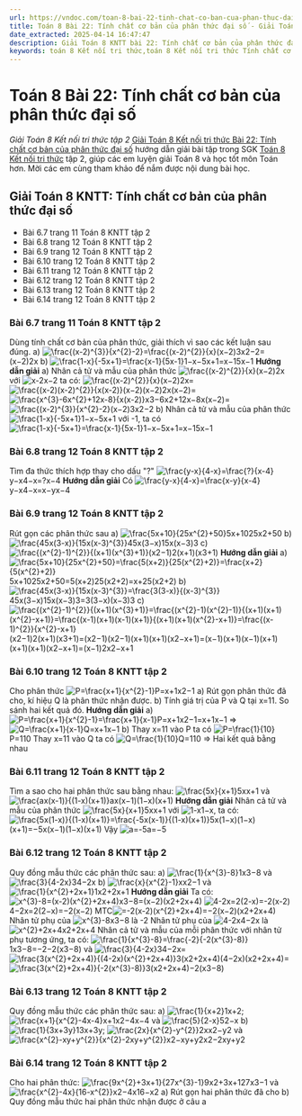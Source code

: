 ```yaml
---
url: https://vndoc.com/toan-8-bai-22-tinh-chat-co-ban-cua-phan-thuc-dai-so-313917
title: Toán 8 Bài 22: Tính chất cơ bản của phân thức đại số - Giải Toán 8 Kết nối tri thức tập 2 - VnDoc.com
date_extracted: 2025-04-14 16:47:47
description: Giải Toán 8 KNTT bài 22: Tính chất cơ bản của phân thức đại số được VnDoc biên soạn lời giải nhằm giúp các em nắm được nội dung được học trong bài, luyện giải Toán 8 hiệu quả.
keywords: toán 8 Kết nối tri thức,toán 8 Kết nối tri thức Tính chất cơ bản của phân thức đại số,toán lớp 8 Kết nối tri thức,giải toán 8 Kết nối tri thức,giải sgk toán 8 Kết nối tri thức,sgk toán 8 Kết nối tri thức,toán 8 Tính chất cơ bản của phân thức đại số,giải toán 8 ctst,giải toán 8 Tính chất cơ bản của phân thức đại số,giải toán 8 kntt,toán 8 kntt,giải toán 8 kntt bài 22
---
```


# Toán 8 Bài 22: Tính chất cơ bản của phân thức đại số
 _Giải Toán 8 Kết nối tri thức tập 2_
[Giải Toán 8 Kết nối tri thức Bài 22: Tính chất cơ bản của phân thức đại số](<https://vndoc.com/toan-8-bai-22-tinh-chat-co-ban-cua-phan-thuc-dai-so-313917>) hướng dẫn giải bài tập trong SGK [Toán 8 Kết nối tri thức](<https://vndoc.com/toan-8-ket-noi-tri-thuc>) tập 2, giúp các em luyện giải Toán 8 và học tốt môn Toán hơn. Mời các em cùng tham khảo để nắm được nội dung bài học.
## Giải Toán 8 KNTT: Tính chất cơ bản của phân thức đại số
  * Bài 6.7 trang 11 Toán 8 KNTT tập 2
  * Bài 6.8 trang 12 Toán 8 KNTT tập 2
  * Bài 6.9 trang 12 Toán 8 KNTT tập 2
  * Bài 6.10 trang 12 Toán 8 KNTT tập 2
  * Bài 6.11 trang 12 Toán 8 KNTT tập 2
  * Bài 6.12 trang 12 Toán 8 KNTT tập 2
  * Bài 6.13 trang 12 Toán 8 KNTT tập 2
  * Bài 6.14 trang 12 Toán 8 KNTT tập 2

### Bài 6.7 trang 11 Toán 8 KNTT tập 2
Dùng tính chất cơ bản của phân thức, giải thích vì sao các kết luận sau đúng.
a\) ![\\frac{\(x-2\)^{3}}{x^{2}-2}=\\frac{\(x-2\)^{2}}{x}](https://i.vdoc.vn/data/image/blank.png)\(x−2\)3x2−2=\(x−2\)2x
b\) ![\\frac{1-x}{-5x+1}=\\frac{x-1}{5x-1}](https://i.vdoc.vn/data/image/blank.png)1−x−5x+1=x−15x−1
**Hướng dẫn giải**
a\) Nhân cả tử và mẫu của phân thức ![\\frac{\(x-2\)^{2}}{x}](https://i.vdoc.vn/data/image/blank.png)\(x−2\)2x với ![x-2](https://i.vdoc.vn/data/image/blank.png)x−2 ta có:
![\\frac{\(x-2\)^{2}}{x}](https://i.vdoc.vn/data/image/blank.png)\(x−2\)2x= ![\\frac{\(x-2\)\(x-2\)^{2}}{x\(x-2\)}](https://i.vdoc.vn/data/image/blank.png)\(x−2\)\(x−2\)2x\(x−2\)= ![\\frac{x^{3}-6x^{2}+12x-8}{x\(x-2\)}](https://i.vdoc.vn/data/image/blank.png)x3−6x2+12x−8x\(x−2\)=![\\frac{\(x-2\)^{3}}{x^{2}-2}](https://i.vdoc.vn/data/image/blank.png)\(x−2\)3x2−2
b\) Nhân cả tử và mẫu của phân thức ![\\frac{1-x}{-5x+1}](https://i.vdoc.vn/data/image/blank.png)1−x−5x+1 với -1, ta có ![\\frac{1-x}{-5x+1}=\\frac{x-1}{5x-1}](https://i.vdoc.vn/data/image/blank.png)1−x−5x+1=x−15x−1
### Bài 6.8 trang 12 Toán 8 KNTT tập 2
Tìm đa thức thích hợp thay cho dấu "?"
![\\frac{y-x}{4-x}=\\frac{?}{x-4}](https://i.vdoc.vn/data/image/blank.png)y−x4−x=?x−4
**Hướng dẫn giải**
Có ![\\frac{y-x}{4-x}=\\frac{x-y}{x-4}](https://i.vdoc.vn/data/image/blank.png)y−x4−x=x−yx−4
### Bài 6.9 trang 12 Toán 8 KNTT tập 2
Rút gọn các phân thức sau
a\) ![\\frac{5x+10}{25x^{2}+50}](https://i.vdoc.vn/data/image/blank.png)5x+1025x2+50
b\) ![\\frac{45x\(3-x\)}{15x\(x-3\)^{3}}](https://i.vdoc.vn/data/image/blank.png)45x\(3−x\)15x\(x−3\)3
c\) ![\\frac{\(x^{2}-1\)^{2}}{\(x+1\)\(x^{3}+1\)}](https://i.vdoc.vn/data/image/blank.png)\(x2−1\)2\(x+1\)\(x3+1\)
**Hướng dẫn giải**
a\) ![\\frac{5x+10}{25x^{2}+50}=\\frac{5\(x+2\)}{25\(x^{2}+2\)}=\\frac{x+2}{5\(x^{2}+2\)}](https://i.vdoc.vn/data/image/blank.png)5x+1025x2+50=5\(x+2\)25\(x2+2\)=x+25\(x2+2\)
b\) ![\\frac{45x\(3-x\)}{15x\(x-3\)^{3}}=\\frac{3\(3-x\)}{\(x-3\)^{3}}](https://i.vdoc.vn/data/image/blank.png)45x\(3−x\)15x\(x−3\)3=3\(3−x\)\(x−3\)3
c\) ![\\frac{\(x^{2}-1\)^{2}}{\(x+1\)\(x^{3}+1\)}=\\frac{\(x^{2}-1\)\(x^{2}-1\)}{\(x+1\)\(x+1\)\(x^{2}-x+1\)}=\\frac{\(x-1\)\(x+1\)\(x-1\)\(x+1\)}{\(x+1\)\(x+1\)\(x^{2}-x+1\)}=\\frac{\(x-1\)^{2}}{x^{2}-x+1}](https://i.vdoc.vn/data/image/blank.png)\(x2−1\)2\(x+1\)\(x3+1\)=\(x2−1\)\(x2−1\)\(x+1\)\(x+1\)\(x2−x+1\)=\(x−1\)\(x+1\)\(x−1\)\(x+1\)\(x+1\)\(x+1\)\(x2−x+1\)=\(x−1\)2x2−x+1
### Bài 6.10 trang 12 Toán 8 KNTT tập 2
Cho phân thức ![P=\\frac{x+1}{x^{2}-1}](https://i.vdoc.vn/data/image/blank.png)P=x+1x2−1
a\) Rút gọn phân thức đã cho, kí hiệu Q là phân thức nhận được.
b\) Tính giá trị của P và Q tại x=11. So sánh hai kết quả đó.
**Hướng dẫn giải**
a\) ![P=\\frac{x+1}{x^{2}-1}=\\frac{x+1}{x-1}](https://i.vdoc.vn/data/image/blank.png)P=x+1x2−1=x+1x−1
=> ![Q=\\frac{x+1}{x-1}](https://i.vdoc.vn/data/image/blank.png)Q=x+1x−1
b\) Thay x=11 vào P ta có ![P=\\frac{1}{10}](https://i.vdoc.vn/data/image/blank.png)P=110
Thay x=11 vào Q ta có ![Q=\\frac{1}{10}](https://i.vdoc.vn/data/image/blank.png)Q=110
=> Hai kết quả bằng nhau
### Bài 6.11 trang 12 Toán 8 KNTT tập 2
Tìm a sao cho hai phân thức sau bằng nhau:
![\\frac{5x}{x+1}](https://i.vdoc.vn/data/image/blank.png)5xx+1 và ![\\frac{ax\(x-1\)}{\(1-x\)\(x+1\)}](https://i.vdoc.vn/data/image/blank.png)ax\(x−1\)\(1−x\)\(x+1\)
**Hướng dẫn giải**
Nhân cả tử và mẫu của phân thức ![\\frac{5x}{x+1}](https://i.vdoc.vn/data/image/blank.png)5xx+1 với ![1-x](https://i.vdoc.vn/data/image/blank.png)1−x, ta có: ![\\frac{5x\(1-x\)}{\(1-x\)\(x+1\)}=\\frac{-5x\(x-1\)}{\(1-x\)\(x+1\)}](https://i.vdoc.vn/data/image/blank.png)5x\(1−x\)\(1−x\)\(x+1\)=−5x\(x−1\)\(1−x\)\(x+1\)
Vậy ![a=-5](https://i.vdoc.vn/data/image/blank.png)a=−5
### Bài 6.12 trang 12 Toán 8 KNTT tập 2
Quy đồng mẫu thức các phân thức sau:
a\) ![\\frac{1}{x^{3}-8}](https://i.vdoc.vn/data/image/blank.png)1x3−8 và ![\\frac{3}{4-2x}](https://i.vdoc.vn/data/image/blank.png)34−2x
b\) ![\\frac{x}{x^{2}-1}](https://i.vdoc.vn/data/image/blank.png)xx2−1 và ![\\frac{1}{x^{2}+2x+1}](https://i.vdoc.vn/data/image/blank.png)1x2+2x+1
**Hướng dẫn giải**
Ta có: ![x^{3}-8=\(x-2\)\(x^{2}+2x+4\)](https://i.vdoc.vn/data/image/blank.png)x3−8=\(x−2\)\(x2+2x+4\)
![4-2x=2\(2-x\)=-2\(x-2\)](https://i.vdoc.vn/data/image/blank.png)4−2x=2\(2−x\)=−2\(x−2\)
MTC![=-2\(x-2\)\(x^{2}+2x+4\)](https://i.vdoc.vn/data/image/blank.png)=−2\(x−2\)\(x2+2x+4\)
Nhân tử phụ của ![x^{3}-8](https://i.vdoc.vn/data/image/blank.png)x3−8 là -2
Nhân tử phụ của ![4-2x](https://i.vdoc.vn/data/image/blank.png)4−2x là ![x^{2}+2x+4](https://i.vdoc.vn/data/image/blank.png)x2+2x+4
Nhân cả tử và mẫu của mỗi phân thức với nhân tử phụ tương ứng, ta có:
![\\frac{1}{x^{3}-8}=\\frac{-2}{-2\(x^{3}-8\)}](https://i.vdoc.vn/data/image/blank.png)1x3−8=−2−2\(x3−8\) và ![\\frac{3}{4-2x}](https://i.vdoc.vn/data/image/blank.png)34−2x=![\\frac{3\(x^{2}+2x+4\)}{\(4-2x\)\(x^{2}+2x+4\)}](https://i.vdoc.vn/data/image/blank.png)3\(x2+2x+4\)\(4−2x\)\(x2+2x+4\)= ![\\frac{3\(x^{2}+2x+4\)}{-2\(x^{3}-8\)}](https://i.vdoc.vn/data/image/blank.png)3\(x2+2x+4\)−2\(x3−8\)
### Bài 6.13 trang 12 Toán 8 KNTT tập 2
Quy đồng mẫu thức các phân thức sau:
a\) ![\\frac{1}{x+2}](https://i.vdoc.vn/data/image/blank.png)1x+2;![\\frac{x+1}{x^{2}-4x-4}](https://i.vdoc.vn/data/image/blank.png)x+1x2−4x−4 và ![\\frac{5}{2-x}](https://i.vdoc.vn/data/image/blank.png)52−x
b\) ![\\frac{1}{3x+3y}](https://i.vdoc.vn/data/image/blank.png)13x+3y; ![\\frac{2x}{x^{2}-y^{2}}](https://i.vdoc.vn/data/image/blank.png)2xx2−y2 và ![\\frac{x^{2}-xy+y^{2}}{x^{2}-2xy+y^{2}}](https://i.vdoc.vn/data/image/blank.png)x2−xy+y2x2−2xy+y2
### Bài 6.14 trang 12 Toán 8 KNTT tập 2
Cho hai phân thức: ![\\frac{9x^{2}+3x+1}{27x^{3}-1}](https://i.vdoc.vn/data/image/blank.png)9x2+3x+127x3−1 và ![\\frac{x^{2}-4x}{16-x^{2}}](https://i.vdoc.vn/data/image/blank.png)x2−4x16−x2
a\) Rút gọn hai phân thức đã cho
b\) Quy đồng mẫu thức hai phân thức nhận được ở câu a
